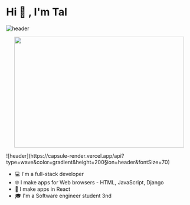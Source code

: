 
   # Hi 👋 , I'm Tal #
 ![header](https://capsule-render.vercel.app/api?type=wave&color=gradient&height=200&section=header&text=Hi+👋+,+I'm+Tal&fontSize=70)
<p align="center">
   <img width="460" height="300" src="https://user-images.githubusercontent.com/68163421/110490500-0e4be900-80f9-11eb-8494-8fba49a4cf9b.jpg">
</p>
 ![header](https://capsule-render.vercel.app/api?type=wave&color=gradient&height=200&section=header&fontSize=70)

 * 💻 I'm a full-stack developer
 * 🌐 I make apps for Web browsers - HTML, JavaScript, Django
 * 📱  I make apps in React
 * 🎓 I'm a Software engineer student 3nd


 
